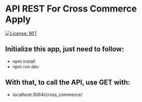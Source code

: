 # API REST For Cross Commerce Apply
[![License: MIT](https://img.shields.io/badge/License-MIT-yellow.svg)](https://opensource.org/licenses/MIT)

## Initialize this app, just need to follow:
 - npm install
 - npm run dev

## With that, to call the API, use GET with:
 - localhost:3084/cross_commerce/